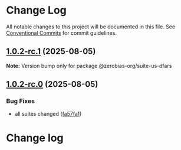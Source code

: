 # Change Log

All notable changes to this project will be documented in this file.
See [Conventional Commits](https://conventionalcommits.org) for commit guidelines.

## [1.0.2-rc.1](https://github.com/zerobias-org/suite/compare/@zerobias-org/suite-us-dfars@1.0.2-rc.0...@zerobias-org/suite-us-dfars@1.0.2-rc.1) (2025-08-05)

**Note:** Version bump only for package @zerobias-org/suite-us-dfars





## [1.0.2-rc.0](https://github.com/zerobias-org/suite/compare/@zerobias-org/suite-us-dfars@1.0.1...@zerobias-org/suite-us-dfars@1.0.2-rc.0) (2025-08-05)


### Bug Fixes

* all suites changed ([fa57fa1](https://github.com/zerobias-org/suite/commit/fa57fa1af7628003297df46b2d7740fe95bd2666))





# Change log
